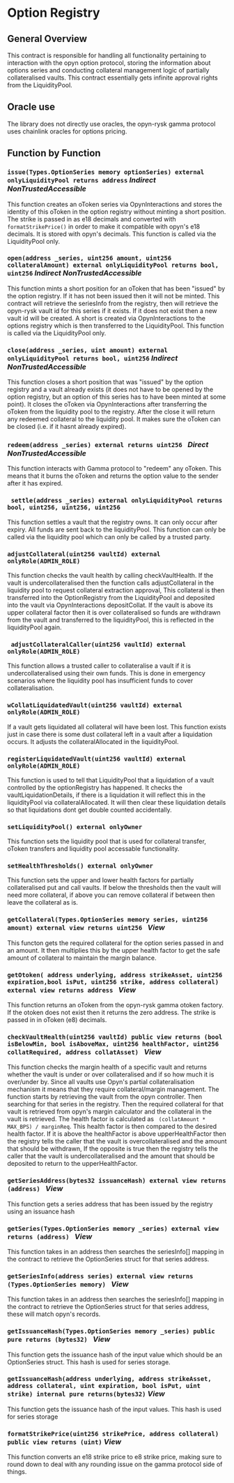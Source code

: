 # Option Registry

## General Overview

This contract is responsible for handling all functionality pertaining to interaction with the opyn option protocol, storing the information about options series and conducting collateral management logic of partially collateralised vaults.
This contract essentially gets infinite approval rights from the LiquidityPool.

## Oracle use

The library does not directly use oracles, the opyn-rysk gamma protocol uses chainlink oracles for options pricing.

## Function by Function

### ``` issue(Types.OptionSeries memory optionSeries) external onlyLiquidityPool returns address ``` ***Indirect NonTrustedAccessible***

This function creates an oToken series via OpynInteractions and stores the identity of this oToken in the option registry without minting a short position. The strike is passed in as e18 decimals and converted with ``` formatStrikePrice()``` in order to make it compatible with opyn's e18 decimals. It is stored with opyn's decimals.
This function is called via the LiquidityPool only.

### ``` open(address _series, uint256 amount, uint256 collateralAmount) external onlyLiquidityPool returns bool, uint256 ``` ***Indirect NonTrustedAccessible***

This function mints a short position for an oToken that has been "issued" by the option registry. If it has not been issued then it will not be minted. This contract will retrieve the seriesInfo from the registry, then will retrieve the opyn-rysk vault id for this series if it exists. If it does not exist then a new vault id will be created. A short is created via OpynInteractions to the options registry which is then transferred to the LiquidityPool.
This function is called via the LiquidityPool only.

### ```close(address _series, uint amount) external onlyLiquidityPool returns bool, uint256``` ***Indirect NonTrustedAccessible***

This function closes a short position that was "issued" by the option registry and a vault already exists (it does not have to be opened by the option registry, but an option of this series has to have been minted at some point). It closes the oToken via OpynInteractions after transferring the oToken from the liquidity pool to the registry. After the close it will return any redeemed collateral to the liquidity pool. It makes sure the oToken can be closed (i.e. if it hasnt already expired).

### ```redeem(address _series) external returns uint256 ``` ***Direct NonTrustedAccessible***

This function interacts with Gamma protocol to "redeem" any oToken. This means that it burns the oToken and returns the option value to the sender after it has expired. 

### ``` settle(address _series) external onlyLiquidityPool returns bool, uint256, uint256, uint256```

This function settles a vault that the registry owns. It can only occur after expiry. All funds are sent back to the liquidityPool. This function can only be called via the liquidity pool which can only be called by a trusted party. 

### ``` adjustCollateral(uint256 vaultId) external onlyRole(ADMIN_ROLE) ```

This function checks the vault health by calling checkVaultHealth. If the vault is undercollateralised then the function calls adjustCollateral in the liquidity pool to request collateral extraction approval, This collateral is then transferred into the OptionRegistry from the LiquidityPool and deposited into the vault via OpynInteractions depositCollat.
If the vault is above its upper collateral factor then it is over collateralised so funds are withdrawn from the vault and transferred to the liquidityPool, this is reflected in the liquidityPool again.

### ``` adjustCollateralCaller(uint256 vaultId) external onlyRole(ADMIN_ROLE)```

This function allows a trusted caller to collateralise a vault if it is undercollateralised using their own funds. This is done in emergency scenarios where the liquidity pool has insufficient funds to cover collateralisation.

### ```wCollatLiquidatedVault(uint256 vaultId) external onlyRole(ADMIN_ROLE)```

If a vault gets liquidated all collateral will have been lost. This function exists just in case there is some dust collateral left in a vault after a liquidation occurs. It adjusts the collateralAllocated in the liquidityPool.

### ```registerLiquidatedVault(uint256 vaultId) external onlyRole(ADMIN_ROLE) ``` 

This function is used to tell that LiquidityPool that a liquidation of a vault controlled by the optionRegistry has happened. It checks the vaultLiquidationDetails, if there is a liquidation it will reflect this in the liquidityPool via collateralAllocated. It will then clear these liquidation details so that liquidations dont get double counted accidentally.

### ```setLiquidityPool() external onlyOwner ```

This function sets the liquidity pool that is used for collateral transfer, oToken transfers and liquidity pool accessable functionality.

### ```setHealthThresholds() external onlyOwner ```

This function sets the upper and lower health factors for partially collateralised put and call vaults. If below the thresholds then the vault will need more collateral, if above you can remove collateral if between then leave the collateral as is.


### ```getCollateral(Types.OptionSeries memory series, uint256 amount) external view returns uint256 ``` ***View***

This functon gets the required collateral for the option series passed in and an amount. It then multiplies this by the upper health factor to get the safe amount of collateral to maintain the margin balance.

### ```getOtoken( address underlying, address strikeAsset, uint256 expiration,bool isPut, uint256 strike, address collateral) external view returns address ``` ***View***

This function returns an oToken from the opyn-rysk gamma otoken factory. If the otoken does not exist then it returns the zero address. The strike is passed in in oToken (e8) decimals.

### ```checkVaultHealth(uint256 vaultId) public view returns (bool isBelowMin, bool isAboveMax, uint256 healthFactor, uint256 collatRequired, address collatAsset) ``` ***View***

This function checks the margin health of a specific vault and returns whether the vault is under or over collateralised and if so how much it is over/under by. Since all vaults use Opyn's partial collateralisation mechanism it means that they require collateral/margin management. The function starts by retrieving the vault from the opyn controller. Then searching for that series in the registry. Then the required collateral for that vault is retrieved from opyn's margin calculator and the collateral in the vault is retrieved. The health factor is calculated as ``` (collatAmount * MAX_BPS) / marginReq```. This health factor is then compared to the desired health factor. If it is above the healthFactor is above upperHealthFactor then the registry tells the caller that the vault is overcollateralised and the amount that should be withdrawn, If the opposite is true then the registry tells the caller that the vault is undercollateralised and the amount that should be deposited to return to the upperHealthFactor.

### ```getSeriesAddress(bytes32 issuanceHash) external view returns (address) ``` ***View***

This function gets a series address that has been issued by the registry using an issuance hash

### ```getSeries(Types.OptionSeries memory _series) external view returns (address) ``` ***View***

This function takes in an address then searches the seriesInfo[] mapping in the contract to retrieve the OptionSeries struct for that series address.

### ```getSeriesInfo(address series) external view returns (Types.OptionSeries memory) ``` ***View***

This function takes in an address then searches the seriesInfo[] mapping in the contract to retrieve the OptionSeries struct for that series address, these will match opyn's records.

### ```getIssuanceHash(Types.OptionSeries memory _series) public pure returns (bytes32) ``` ***View***

This function gets the issuance hash of the input value which should be an OptionSeries struct. This hash is used for series storage.

### ``` getIssuanceHash(address underlying, address strikeAsset, address collateral, uint expiration, bool isPut, uint strike) internal pure returns(bytes32) ``` ***View***

This function gets the issuance hash of the input values. This hash is used for series storage

### ``` formatStrikePrice(uint256 strikePrice, address collateral) public view returns (uint) ``` ***View***

This function converts an e18 strike price to e8 strike price, making sure to round down to deal with any rounding issue on the gamma protocol side of things.